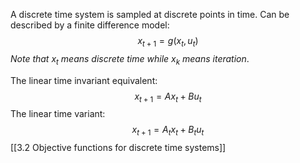 A discrete time system is sampled at discrete points in time. Can be described by a finite difference model:
$$
x_{t+1}=g(x_t,u_t)
$$
_Note that_ $x_t$ _means discrete time while_ $x_k$ _means iteration_.

The linear time invariant equivalent:
$$
	x_{t+1}=Ax_t+Bu_t
$$
The linear time variant:
$$
x_{t+1}=A_tx_t+B_tu_t
$$
[[3.2 Objective functions for discrete time systems]]
